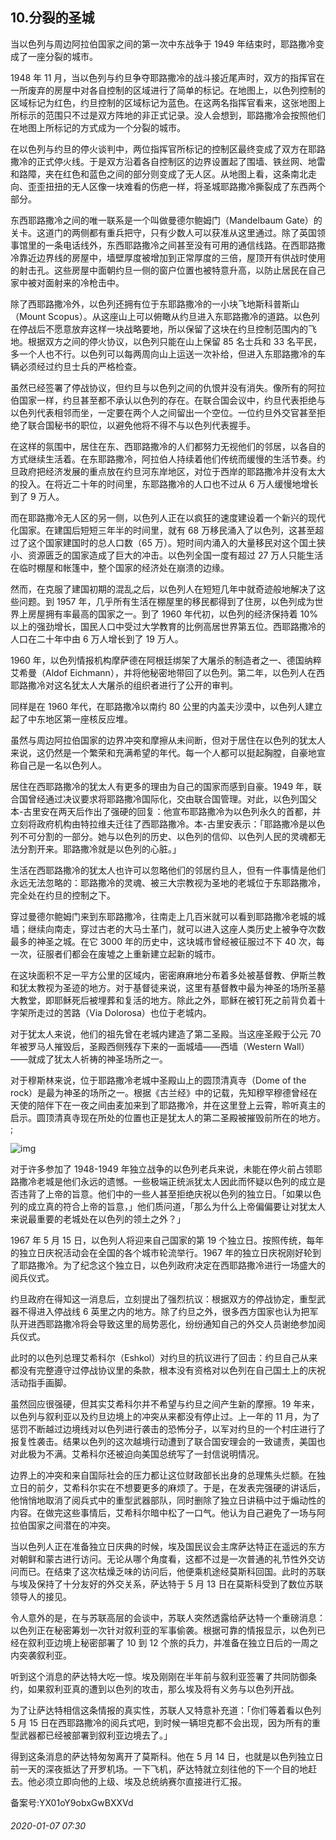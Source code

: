## 10.分裂的圣城
当以色列与周边阿拉伯国家之间的第一次中东战争于 1949 年结束时，耶路撒冷变成了一座分裂的城市。


1948 年 11 月，当以色列与约旦争夺耶路撒冷的战斗接近尾声时，双方的指挥官在一所废弃的房屋中对各自控制的区域进行了简单的标记。在地图上，以色列控制的区域标记为红色，约旦控制的区域标记为蓝色。在这两名指挥官看来，这张地图上所标示的范围只不过是双方阵地的非正式记录。没人会想到，耶路撒冷会按照他们在地图上所标记的方式成为一个分裂的城市。


在以色列与约旦的停火谈判中，两位指挥官所标记的控制区最终变成了双方在耶路撒冷的正式停火线。于是双方沿着各自控制区的边界设置起了围墙、铁丝网、地雷和路障，夹在红色和蓝色之间的部分则变成了无人区。从地图上看，这条南北走向、歪歪扭扭的无人区像一块难看的伤疤一样，将圣城耶路撒冷撕裂成了东西两个部分。


东西耶路撒冷之间的唯一联系是一个叫做曼德尔鲍姆门（Mandelbaum Gate）的关卡。这道门的两侧都有重兵把守，只有少数人可以获准从这里通过。除了英国领事馆里的一条电话线外，东西耶路撒冷之间甚至没有可用的通信线路。在西耶路撒冷靠近边界线的房屋中，墙壁厚度被增加到正常厚度的三倍，屋顶开有供战时使用的射击孔。这些房屋中面朝约旦一侧的窗户位置也被特意升高，以防止居民在自己家中被对面射来的冷枪击中。


除了西耶路撒冷外，以色列还拥有位于东耶路撒冷的一小块飞地斯科普斯山（Mount Scopus）。从这座山上可以俯瞰从约旦进入东耶路撒冷的道路。以色列在停战后不愿意放弃这样一块战略要地，所以保留了这块在约旦控制范围内的飞地。根据双方之间的停火协议，以色列只能在山上保留 85 名士兵和 33 名平民，多一个人也不行。以色列可以每两周向山上运送一次补给，但进入东耶路撒冷的车辆必须经过约旦士兵的严格检查。


虽然已经签署了停战协议，但约旦与以色列之间的仇恨并没有消失。像所有的阿拉伯国家一样，约旦甚至都不承认以色列的存在。在联合国会议中，约旦代表拒绝与以色列代表相邻而坐，一定要在两个人之间留出一个空位。一位约旦外交官甚至拒绝了联合国秘书的职位，以避免他将不得不与以色列代表握手。


在这样的氛围中，居住在东、西耶路撒冷的人们都努力无视他们的邻居，以各自的方式继续生活着。在东耶路撒冷，阿拉伯人持续着他们传统而缓慢的生活节奏。约旦政府把经济发展的重点放在约旦河东岸地区，对位于西岸的耶路撒冷并没有太大的投入。在将近二十年的时间里，东耶路撒冷的人口也不过从 6 万人缓慢地增长到了 9 万人。


而在耶路撒冷无人区的另一侧，以色列人正在以疯狂的速度建设着一个新兴的现代化国家。在建国后短短三年半的时间里，就有 68 万移民涌入了以色列，这甚至超过了这个国家建国时的总人口数（65 万）。短时间内涌入的大量移民对这个国土狭小、资源匮乏的国家造成了巨大的冲击。以色列全国一度有超过 27 万人只能生活在临时棚屋和帐篷中，整个国家的经济处在崩溃的边缘。


然而，在克服了建国初期的混乱之后，以色列人在短短几年中就奇迹般地解决了这些问题。到 1957 年，几乎所有生活在棚屋里的移民都得到了住房，以色列成为世界上房屋拥有率最高的国家之一。到了 1960 年代初，以色列的经济保持着 10% 以上的强劲增长，国民人口中受过大学教育的比例高居世界第五位。西耶路撒冷的人口在二十年中由 6 万人增长到了 19 万人。


1960 年，以色列情报机构摩萨德在阿根廷绑架了大屠杀的制造者之一、德国纳粹艾希曼（Aldof Eichmann），并将他秘密地带回了以色列。第二年，以色列人在西耶路撒冷对这名犹太人大屠杀的组织者进行了公开的审判。


同样是在 1960 年代，在耶路撒冷以南约 80 公里的内盖夫沙漠中，以色列人建立起了中东地区第一座核反应堆。


虽然与周边阿拉伯国家的边界冲突和摩擦从未间断，但对于居住在以色列的犹太人来说，这仍然是一个繁荣和充满希望的年代。每一个人都可以挺起胸膛，自豪地宣称自己是一名以色列人。


居住在西耶路撒冷的犹太人有更多的理由为自己的国家而感到自豪。1949 年，联合国曾经通过决议要求将耶路撒冷国际化，交由联合国管理。对此，以色列国父本-古里安在两天后作出了强硬的回复：他宣布耶路撒冷为以色列永久的首都，并立刻将政府机构由特拉维夫迁往了西耶路撒冷。本-古里安表示：「耶路撒冷是以色列不可分割的一部分。她与以色列的历史、以色列的信仰、以色列人民的灵魂都无法分割开来。耶路撒冷就是以色列的心脏。」


生活在西耶路撒冷的犹太人也许可以忽略他们的邻居约旦人，但有一件事情是他们永远无法忽略的：耶路撒冷的灵魂、被三大宗教视为圣地的老城位于东耶路撒冷，完全处在约旦的控制之下。


穿过曼德尔鲍姆门来到东耶路撒冷，往南走上几百米就可以看到耶路撒冷老城的城墙；继续向南走，穿过古老的大马士革门，就可以进入这座人类历史上被争夺次数最多的神圣之城。在它 3000 年的历史中，这块城市曾经被征服过不下 40 次，每一次，征服者们都会在废墟之上重新建立起新的城市。


在这块面积不足一平方公里的区域内，密密麻麻地分布着多处被基督教、伊斯兰教和犹太教视为圣迹的地方。对于基督徒来说，这里有基督教中最为神圣的场所圣墓大教堂，即耶稣死后被埋葬和复活的地方。除此之外，耶稣在被钉死之前背负着十字架所走过的苦路（Via Dolorosa）也位于老城内。


对于犹太人来说，他们的祖先曾在老城内建造了第二圣殿。当这座圣殿于公元 70 年被罗马人摧毁后，圣殿西侧残存下来的一面城墙——西墙（Western Wall）——就成了犹太人祈祷的神圣场所之一。


对于穆斯林来说，位于耶路撒冷老城中圣殿山上的圆顶清真寺（Dome of the rock）是最为神圣的场所之一。根据《古兰经》中的记载，先知穆罕穆德曾经在天使的陪伴下在一夜之间由麦加来到了耶路撒冷，并在这里登上云霄，聆听真主的启示。圆顶清真寺现在所处的位置也正是犹太人的第二圣殿被摧毁前所在的地方。 ;


![img](https://pic2.zhimg.com/v2-eeadd1c1d8dabc48f3f57d3e1a4fae72_r.webp)

对于许多参加了 1948-1949 年独立战争的以色列老兵来说，未能在停火前占领耶路撒冷老城是他们永远的遗憾。一些极端正统派犹太人因此而怀疑以色列的成立是否违背了上帝的旨意。他们中的一些人甚至拒绝庆祝以色列的独立日。「如果以色列的成立真的符合上帝的旨意，」他们质问道，「那么为什么上帝偏偏要让对犹太人来说最重要的老城处在以色列的领土之外？」


1967 年 5 月 15 日，以色列人将迎来自己国家的第 19 个独立日。按照传统，每年的独立日庆祝活动会在全国的各个城市轮流举行。1967 年的独立日庆祝刚好轮到了耶路撒冷。为了纪念这个独立日，以色列政府决定在西耶路撒冷进行一场盛大的阅兵仪式。


约旦政府在得知这一消息后，立刻提出了强烈抗议：根据双方的停战协定，重型武器不得进入停战线 6 英里之内的地方。除了约旦之外，很多西方国家也认为把军队开进西耶路撒冷将会导致这里的局势恶化，纷纷通知自己的外交人员谢绝参加阅兵仪式。


此时的以色列总理艾希科尔（Eshkol）对约旦的抗议进行了回击：约旦自己从来都没有完整遵守过停战协议里的条款，根本没有资格对以色列在自己国土上的庆祝活动指手画脚。


虽然回应很强硬，但其实艾希科尔并不希望与约旦之间产生新的摩擦。19 年来，以色列与叙利亚以及约旦边境上的冲突从来都没有停止过。上一年的 11 月，为了惩罚不断越过边境线对以色列进行袭击的恐怖分子，以军对约旦的一个村庄进行了报复性袭击。结果以色列的这次越境行动遭到了联合国安理会的一致谴责，美国也对此极为不满。艾希科尔还被迫向美国总统写了一封信说明情况。


边界上的冲突和来自国际社会的压力都让这位财政部长出身的总理焦头烂额。在独立日的前夕，艾希科尔实在不想要更多的麻烦了。于是，在发表完强硬的讲话后，他悄悄地取消了阅兵式中的重型武器部队，同时删除了独立日讲稿中过于煽动性的内容。在做完这些事情后，艾希科尔暗中松了一口气。他认为自己避免了一场与阿拉伯国家之间潜在的冲突。


当以色列人正在准备独立日庆典的时候，埃及国民议会主席萨达特正在遥远的东方对朝鲜和蒙古进行访问。无论从哪个角度看，这都不过是一次普通的礼节性外交访问而已。在结束了这次枯燥乏味的访问后，他便乘机途经莫斯科回国。此时的苏联与埃及保持了十分友好的外交关系，萨达特于 5 月 13 日在莫斯科受到了数位苏联领导人的接见。


令人意外的是，在与苏联高层的会谈中，苏联人突然透露给萨达特一个重磅消息：以色列正在秘密筹划一次针对叙利亚的军事偷袭。根据可靠的情报显示，以色列已经在叙利亚边境上秘密部署了 10 到 12 个旅的兵力，并准备在独立日后的一周之内突袭叙利亚。


听到这个消息的萨达特大吃一惊。埃及刚刚在半年前与叙利亚签署了共同防御条约，如果叙利亚真的遭到以色列的攻击，那么埃及将有义务与以色列开战。


为了让萨达特相信这条情报的真实性，苏联人又特意补充道：「你们等着看以色列 5 月 15 日在西耶路撒冷的阅兵式吧，到时候一辆坦克都不会出现，因为所有的重型武器都已经被部署到叙利亚边境去了。」


得到这条消息的萨达特匆匆离开了莫斯科。他在 5 月 14 日，也就是以色列独立日前一天的深夜抵达了开罗机场。一下飞机，萨达特就立刻往他的下一个目的地赶去。他必须立即向他的上级、埃及总统纳赛尔直接进行汇报。


备案号:YX01oY9obxGwBXXVd


###### 2020-01-07 07:30
